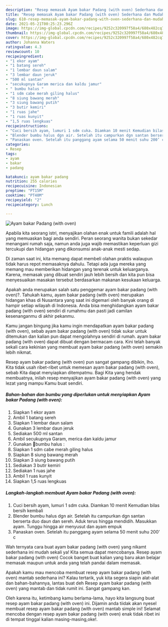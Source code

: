 ```yaml
---
description: "Resep memasak Ayam bakar Padang (with oven) Sederhana dan Mudah Dibuat"
title: "Resep memasak Ayam bakar Padang (with oven) Sederhana dan Mudah Dibuat"
slug: 610-resep-memasak-ayam-bakar-padang-with-oven-sederhana-dan-mudah-dibuat
date: 2021-05-21T00:25:23.296Z
image: https://img-global.cpcdn.com/recipes/9252c320997f58a4/680x482cq70/ayam-bakar-padang-with-oven-foto-resep-utama.jpg
thumbnail: https://img-global.cpcdn.com/recipes/9252c320997f58a4/680x482cq70/ayam-bakar-padang-with-oven-foto-resep-utama.jpg
cover: https://img-global.cpcdn.com/recipes/9252c320997f58a4/680x482cq70/ayam-bakar-padang-with-oven-foto-resep-utama.jpg
author: Johanna Waters
ratingvalue: 4.3
reviewcount: 10
recipeingredient:
- "1 ekor ayam"
- "1 batang sereh"
- "1 lembar daun salam"
- "3 lembar daun jeruk"
- "500 ml santan"
- "secukupnya Garam merica dan kaldu jamur"
- " bumbu halus "
- "1 sdm cabe merah giling halus"
- "8 siung bawang merah"
- "3 siung bawang putih"
- "3 butir kemiri"
- "1 ruas jahe"
- "1 ruas kunyit"
- "1,5 ruas lengkuas"
recipeinstructions:
- "Cuci bersih ayam, lumuri 1 sdm cuka. Diamkan 10 menit Kemudian bilas bersih kembali"
- "Blender bumbu halus dgn air. Setelah itu campurkan dgn santan berserta duo daun dan sereh. Aduk terus hingga mendidih. Masukkan ayam. Tunggu hingga air menyusut dan ayam empuk"
- "Panaskan oven. Setelah itu panggang ayam selama 50 menit suhu 200’ c"
categories:
- Resep
tags:
- ayam
- bakar
- padang

katakunci: ayam bakar padang 
nutrition: 255 calories
recipecuisine: Indonesian
preptime: "PT15M"
cooktime: "PT40M"
recipeyield: "2"
recipecategory: Lunch

---
```



![Ayam bakar Padang (with oven)](https://img-global.cpcdn.com/recipes/9252c320997f58a4/680x482cq70/ayam-bakar-padang-with-oven-foto-resep-utama.jpg)

Apabila kita seorang istri, menyajikan olahan enak untuk famili adalah hal yang memuaskan bagi anda sendiri. Peran seorang  wanita bukan sekedar menangani rumah saja, namun anda juga wajib memastikan keperluan gizi tercukupi dan hidangan yang dikonsumsi anak-anak mesti sedap.

Di zaman  saat ini, kita memang dapat membeli olahan praktis walaupun tidak harus repot memasaknya dahulu. Tetapi ada juga mereka yang memang mau memberikan hidangan yang terenak untuk keluarganya. Karena, memasak yang dibuat sendiri jauh lebih bersih dan kita pun bisa menyesuaikan masakan tersebut berdasarkan makanan kesukaan keluarga. 



Apakah anda merupakan salah satu penggemar ayam bakar padang (with oven)?. Tahukah kamu, ayam bakar padang (with oven) merupakan hidangan khas di Nusantara yang saat ini digemari oleh banyak orang di hampir setiap wilayah di Indonesia. Anda bisa menghidangkan ayam bakar padang (with oven) sendiri di rumahmu dan pasti jadi camilan kesenanganmu di akhir pekanmu.

Kamu jangan bingung jika kamu ingin mendapatkan ayam bakar padang (with oven), sebab ayam bakar padang (with oven) tidak sukar untuk ditemukan dan kalian pun dapat mengolahnya sendiri di rumah. ayam bakar padang (with oven) dapat dibuat dengan bermacam cara. Kini telah banyak sekali cara kekinian yang membuat ayam bakar padang (with oven) semakin lebih nikmat.

Resep ayam bakar padang (with oven) pun sangat gampang dibikin, lho. Kita tidak usah ribet-ribet untuk memesan ayam bakar padang (with oven), sebab Kita dapat menyiapkan ditempatmu. Bagi Kita yang hendak membuatnya, inilah resep menyajikan ayam bakar padang (with oven) yang lezat yang mampu Kamu buat sendiri.

<!--inarticleads1-->

##### Bahan-bahan dan bumbu yang diperlukan untuk menyiapkan Ayam bakar Padang (with oven):

1. Siapkan 1 ekor ayam
1. Ambil 1 batang sereh
1. Siapkan 1 lembar daun salam
1. Gunakan 3 lembar daun jeruk
1. Sediakan 500 ml santan
1. Ambil secukupnya Garam, merica dan kaldu jamur
1. Gunakan  🌻bumbu halus :
1. Siapkan 1 sdm cabe merah giling halus
1. Siapkan 8 siung bawang merah
1. Siapkan 3 siung bawang putih
1. Sediakan 3 butir kemiri
1. Sediakan 1 ruas jahe
1. Ambil 1 ruas kunyit
1. Siapkan 1,5 ruas lengkuas




<!--inarticleads2-->

##### Langkah-langkah membuat Ayam bakar Padang (with oven):

1. Cuci bersih ayam, lumuri 1 sdm cuka. Diamkan 10 menit Kemudian bilas bersih kembali
1. Blender bumbu halus dgn air. Setelah itu campurkan dgn santan berserta duo daun dan sereh. Aduk terus hingga mendidih. Masukkan ayam. Tunggu hingga air menyusut dan ayam empuk
1. Panaskan oven. Setelah itu panggang ayam selama 50 menit suhu 200’ c




Wah ternyata cara buat ayam bakar padang (with oven) yang nikamt sederhana ini mudah sekali ya! Kita semua dapat mencobanya. Resep ayam bakar padang (with oven) Cocok banget buat kalian yang baru akan belajar memasak maupun untuk anda yang telah pandai dalam memasak.

Apakah kamu mau mencoba membuat resep ayam bakar padang (with oven) mantab sederhana ini? Kalau tertarik, yuk kita segera siapin alat-alat dan bahan-bahannya, lantas buat deh Resep ayam bakar padang (with oven) yang mantab dan tidak rumit ini. Sangat gampang kan. 

Oleh karena itu, ketimbang kamu berlama-lama, hayo kita langsung buat resep ayam bakar padang (with oven) ini. Dijamin anda tiidak akan nyesel membuat resep ayam bakar padang (with oven) mantab simple ini! Selamat mencoba dengan resep ayam bakar padang (with oven) enak tidak ribet ini di tempat tinggal kalian masing-masing,oke!.

